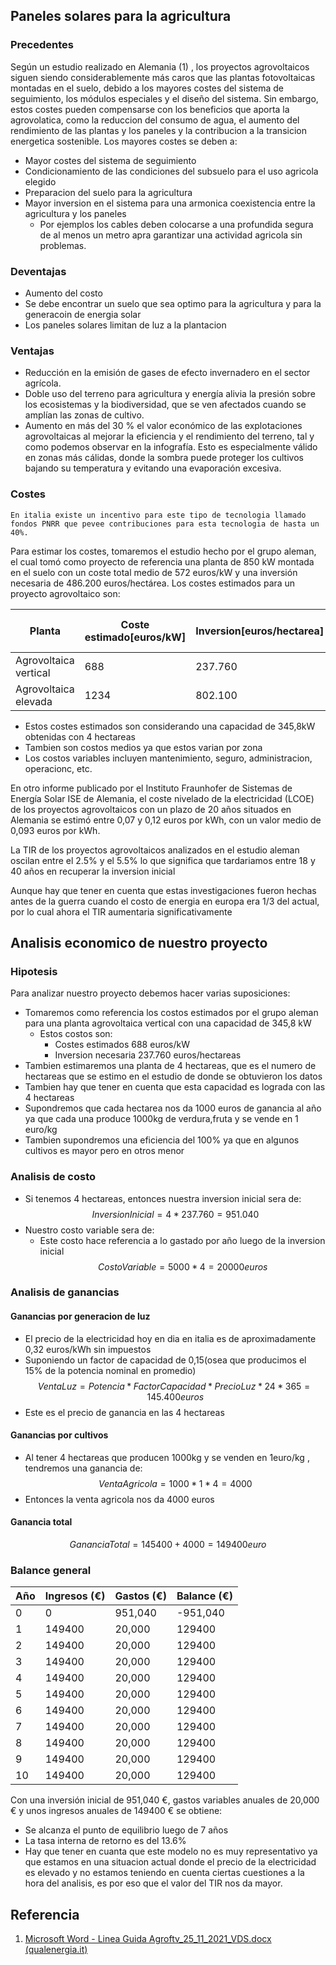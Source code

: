 ## Paneles solares para la agricultura
### Precedentes
Según un estudio realizado en Alemania (1) , los proyectos agrovoltaicos siguen siendo considerablemente más caros que las plantas fotovoltaicas montadas en el suelo, debido a los mayores costes del sistema de seguimiento, los módulos especiales y el diseño del sistema. Sin embargo, estos costes pueden compensarse con los beneficios que aporta la agrovolatica, como la reduccion del consumo de agua, el aumento del rendimiento de las plantas y los paneles y la contribucion a la transicion energetica sostenible. 
Los mayores costes se deben a:
- Mayor costes del sistema de seguimiento
- Condicionamiento de las condiciones del subsuelo para el uso agricola elegido
- Preparacion del suelo para la agricultura
- Mayor inversion en el sistema para una armonica coexistencia entre la agricultura y los paneles
	- Por ejemplos los cables deben colocarse a una profundida segura de al menos un metro apra garantizar una actividad agricola sin problemas.
### Deventajas
- Aumento del costo
- Se debe encontrar un suelo que sea optimo para la agricultura y para la generacoin de energia solar
- Los paneles solares limitan de luz a la plantacion

### Ventajas 
- Reducción en la emisión de gases de efecto invernadero en el sector agrícola. 
- Doble uso del terreno para agricultura y energía alivia la presión sobre los ecosistemas y la biodiversidad, que se ven afectados cuando se amplían las zonas de cultivo.
- Aumento en más del 30 % el valor económico de las explotaciones agrovoltaicas al mejorar la eficiencia y el rendimiento del terreno, tal y como podemos observar en la infografía. Esto es especialmente válido en zonas más cálidas, donde la sombra puede proteger los cultivos bajando su temperatura y evitando una evaporación excesiva.

### Costes
	En italia existe un incentivo para este tipo de tecnologia llamado fondos PNRR que pevee contribuciones para esta tecnologia de hasta un 40%.


Para estimar los costes, tomaremos el estudio hecho por el grupo aleman, el cual tomó como proyecto de referencia una planta de 850 kW montada en el suelo con un coste total medio de 572 euros/kW y una inversión necesaria de 486.200 euros/hectárea. Los costes estimados para un proyecto agrovoltaico son:

| Planta | Coste estimado[euros/kW] | Inversion[euros/hectarea] | Coste variable[euros hectarea] |
| ---- | ---- | ---- | ---- |
| Agrovoltaica vertical | 688 | 237.760 | 5000 |
| Agrovoltaica elevada | 1234 | 802.100 | 6000 |
- Estos costes estimados son considerando una capacidad de 345,8kW obtenidas con 4 hectareas
- Tambien son costos medios ya que estos varian por zona
- Los costos variables incluyen mantenimiento, seguro, administracion, operacionc, etc.

En otro informe publicado por el Instituto Fraunhofer de Sistemas de Energía Solar ISE de Alemania, el coste nivelado de la electricidad (LCOE) de los proyectos agrovoltaicos con un plazo de 20 años situados en Alemania se estimó entre 0,07 y 0,12 euros por kWh, con un valor medio de 0,093 euros por kWh.

La TIR de los proyectos agrovoltaicos analizados en el estudio aleman oscilan entre el 2.5% y el 5.5% lo que significa que tardariamos entre 18 y 40 años en recuperar la inversion inicial

Aunque hay que tener en cuenta que estas investigaciones fueron hechas antes  de la guerra cuando el costo de energia en europa era 1/3 del actual, por lo cual ahora el TIR aumentaria significativamente 


## Analisis economico de nuestro proyecto
### Hipotesis
Para analizar nuestro proyecto debemos hacer varias suposiciones:
- Tomaremos como referencia los costos estimados por el grupo aleman para una planta agrovoltaica vertical con una capacidad de 345,8 kW
	- Estos costos son:
		- Costes estimados 688 euros/kW
		- Inversion necesaria 237.760 euros/hectareas
- Tambien estimaremos una planta de 4 hectareas, que es el numero de hectareas que se estimo en el estudio de donde se obtuvieron los datos
- Tambien hay que tener en cuenta que esta capacidad es lograda con las 4 hectareas
- Supondremos que cada hectarea nos da 1000 euros de ganancia al año ya que cada una produce 1000kg de verdura,fruta y se vende en 1 euro/kg
- Tambien supondremos una eficiencia del 100% ya que en algunos cultivos es mayor pero en otros menor
### Analisis de costo
- Si tenemos 4 hectareas, entonces nuestra inversion inicial sera de:
$$Inversion Inicial=4*237.760=951.040$$
- Nuestro costo variable sera de:
	- Este costo hace referencia a lo gastado por año luego de la inversion inicial
$$CostoVariable=5000*4=20000euros$$

### Analisis de ganancias
#### Ganancias por generacion de luz
- El precio de la electricidad hoy en dia en italia es de aproximadamente 0,32 euros/kWh sin impuestos
- Suponiendo un factor de capacidad de 0,15(osea que producimos el 15% de la potencia nominal en promedio)
$$VentaLuz=Potencia*FactorCapacidad*PrecioLuz*24*365=145.400euros$$
- Este es el precio de ganancia en las 4 hectareas
#### Ganancias por cultivos
- Al tener 4 hectareas que producen 1000kg y se venden en 1euro/kg , tendremos una ganancia de:
$$VentaAgricola=1000*1*4=4000$$
- Entonces la venta agricola nos da 4000 euros

#### Ganancia total
$$GananciaTotal= 145400+4000=149400 euro$$
### Balance general

|Año|Ingresos (€)|Gastos (€)|Balance (€)|
|---|---|---|---|
|0|0|951,040|-951,040|
|1|149400 |20,000|129400|
|2|149400|20,000|129400|
|3|149400|20,000|129400|
|4|149400|20,000|129400|
|5|149400|20,000|129400|
|6|149400|20,000|129400|
|7|149400|20,000|129400|
|8|149400|20,000|129400|
|9|149400|20,000|129400|
|10|149400|20,000|129400|

Con una inversión inicial de 951,040 €, gastos variables anuales de 20,000 € y unos ingresos anuales de 149400 € se obtiene:
- Se alcanza el punto de equilibrio luego de 7 años
- La tasa interna de retorno es del 13.6%
- Hay que tener en cuanta que este modelo no es muy representativo ya que estamos en una situacion actual donde el precio de la electricidad es elevado y no estamos teniendo en cuenta ciertas cuestiones a la hora del analisis, es por eso que el valor del TIR nos da mayor.

## Referencia
1. [Microsoft Word - Linea Guida Agroftv_25_11_2021_VDS.docx (qualenergia.it)](https://www.qualenergia.it/wp-content/uploads/2022/01/linee-guida-agrovoltaico.pdf)